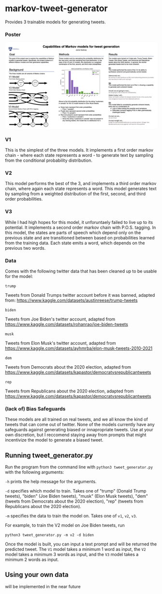 # markov-tweet-generator
Provides 3 trainable models for generating tweets.

### Poster
![Poster](poster.jpg)

### V1
This is the simplest of the three models. It implements a first order markov chain - where each state represents a word - to generate text by sampling from the conditional probability distribution.

### V2
This model performs the best of the 3, and implements a third order markov chain, where again each state represents a word. This model generates text by sampling from a weighted distribution of the first, second, and third order probabilities.

### V3
While I had high hopes for this model, it unforuntaely failed to live up to its potential. It implements a second order markov chain with P.O.S. tagging. In this model, the states are parts of speech which depend only on the previous state and are transitioned between based on probabilities learned from the training data. Each state emits a word, which depends on the previous two words.

### Data
Comes with the following twitter data that has been cleaned up to be usable for the model:

```trump```

Tweets from Donald Trumps twitter account before it was banned, adapted from: https://www.kaggle.com/datasets/austinreese/trump-tweets

```biden```

Tweets from Joe Biden's twitter account, adapted from https://www.kaggle.com/datasets/rohanrao/joe-biden-tweets

```musk```

Tweets from Elon Musk's twitter account, adapted from https://www.kaggle.com/datasets/ayhmrba/elon-musk-tweets-2010-2021

```dem```

Tweets from Democrats about the 2020 election, adapted from https://www.kaggle.com/datasets/kapastor/democratvsrepublicantweets

```rep```

Tweets from Republicans about the 2020 election, adapted from https://www.kaggle.com/datasets/kapastor/democratvsrepublicantweets


### (lack of) Bias Safeguards
These models are all trained on real tweets, and we all know the kind of tweets that can come out of twitter. None of the models currently have any safeguards against generating biased or innapropriate tweets. Use at your own discretion, but I reccomend staying away from prompts that might incentivize the model to generate a biased tweet.

## Running tweet_generator.py
Run the program from the command line with ```python3 tweet_generator.py``` with the following arguments:

```-h``` prints the help message for the arguments.

```-d``` specifies which model to train. Takes one of "trump" (Donald Trump tweets), "biden" (Joe Biden tweets), "musk" (Elon Musk tweets), "dem" (tweets from Democrats about the 2020 election), "rep" (tweets from Republicans about the 2020 election).

```-m``` specifies the data to train the model on. Takes one of ```v1```, ```v2```, ```v3```. 

For example, to train the V2 model on Joe Biden tweets, run

```python3 tweet_generator.py -m v2 -d biden```

Once the model is built, you can input a text prompt and will be returned the predicted tweet. The ```V1``` model takes a minimum 1 word as input, the ```V2``` model takes a minimum 3 words as input, and the ```V3``` model takes a minimum 2 words as input.

## Using your own data
will be implemented in the near future
